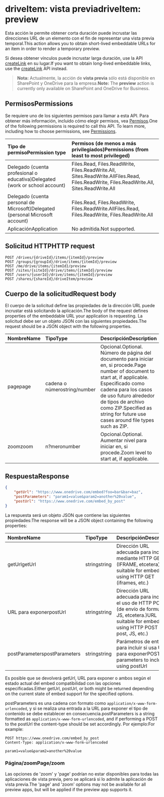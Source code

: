 # <a name="driveitem-preview"></a><span data-ttu-id="d3efe-101">driveItem: vista previa</span><span class="sxs-lookup"><span data-stu-id="d3efe-101">driveItem: preview</span></span>

<span data-ttu-id="d3efe-102">Esta acción le permite obtener corta duración puede incrustar las direcciones URL de un elemento con el fin de representar una vista previa temporal.</span><span class="sxs-lookup"><span data-stu-id="d3efe-102">This action allows you to obtain short-lived embeddable URLs for an item in order to render a temporary preview.</span></span>

<span data-ttu-id="d3efe-103">Si desea obtener vínculos puede incrustar larga duración, use la API [createLink][] en su lugar.</span><span class="sxs-lookup"><span data-stu-id="d3efe-103">If you want to obtain long-lived embeddable links, use the [createLink][] API instead.</span></span>

> <span data-ttu-id="d3efe-104">**Nota:** Actualmente, la acción de **vista previa** sólo está disponible en SharePoint y OneDrive para la empresa.</span><span class="sxs-lookup"><span data-stu-id="d3efe-104">**Note:** The **preview** action is currently only available on SharePoint and OneDrive for Business.</span></span>

[createLink]: driveItem_createLink.md

## <a name="permissions"></a><span data-ttu-id="d3efe-106">Permisos</span><span class="sxs-lookup"><span data-stu-id="d3efe-106">Permissions</span></span>

<span data-ttu-id="d3efe-p101">Se requiere uno de los siguientes permisos para llamar a esta API. Para obtener más información, incluido cómo elegir permisos, vea [Permisos](../../../concepts/permissions_reference.md).</span><span class="sxs-lookup"><span data-stu-id="d3efe-p101">One of the following permissions is required to call this API. To learn more, including how to choose permissions, see [Permissions](../../../concepts/permissions_reference.md).</span></span>

| <span data-ttu-id="d3efe-109">Tipo de permiso</span><span class="sxs-lookup"><span data-stu-id="d3efe-109">Permission type</span></span>                        | <span data-ttu-id="d3efe-110">Permisos (de menos a más privilegiados)</span><span class="sxs-lookup"><span data-stu-id="d3efe-110">Permissions (from least to most privileged)</span></span>
|:---------------------------------------|:-------------------------------------------
| <span data-ttu-id="d3efe-111">Delegado (cuenta profesional o educativa)</span><span class="sxs-lookup"><span data-stu-id="d3efe-111">Delegated (work or school account)</span></span>     | <span data-ttu-id="d3efe-112">Files.Read, Files.ReadWrite, Files.ReadWrite.All, Sites.ReadWrite.All</span><span class="sxs-lookup"><span data-stu-id="d3efe-112">Files.Read, Files.ReadWrite, Files.ReadWrite.All, Sites.ReadWrite.All</span></span>
| <span data-ttu-id="d3efe-113">Delegado (cuenta personal de Microsoft)</span><span class="sxs-lookup"><span data-stu-id="d3efe-113">Delegated (personal Microsoft account)</span></span> | <span data-ttu-id="d3efe-114">Files.Read, Files.ReadWrite, Files.ReadWrite.All</span><span class="sxs-lookup"><span data-stu-id="d3efe-114">Files.Read, Files.ReadWrite, Files.ReadWrite.All</span></span>
| <span data-ttu-id="d3efe-115">Aplicación</span><span class="sxs-lookup"><span data-stu-id="d3efe-115">Application</span></span>                            | <span data-ttu-id="d3efe-116">No admitida.</span><span class="sxs-lookup"><span data-stu-id="d3efe-116">Not supported.</span></span>

## <a name="http-request"></a><span data-ttu-id="d3efe-117">Solicitud HTTP</span><span class="sxs-lookup"><span data-stu-id="d3efe-117">HTTP request</span></span>

<!-- { "blockType": "ignored" } -->

```http
POST /drives/{driveId}/items/{itemId}/preview
POST /groups/{groupId}/drive/items/{itemId}/preview
POST /me/drive/items/{itemId}/preview
POST /sites/{siteId}/drive/items/{itemId}/preview
POST /users/{userId}/drive/items/{itemId}/preview
POST /shares/{shareId}/driveItem/preview
```

## <a name="request-body"></a><span data-ttu-id="d3efe-118">Cuerpo de la solicitud</span><span class="sxs-lookup"><span data-stu-id="d3efe-118">Request body</span></span>

<span data-ttu-id="d3efe-119">El cuerpo de la solicitud define las propiedades de la dirección URL puede incrustar está solicitando la aplicación.</span><span class="sxs-lookup"><span data-stu-id="d3efe-119">The body of the request defines properties of the embeddable URL your application is requesting.</span></span>
<span data-ttu-id="d3efe-120">La solicitud debe ser un objeto JSON con las siguientes propiedades.</span><span class="sxs-lookup"><span data-stu-id="d3efe-120">The request should be a JSON object with the following properties.</span></span>

|   <span data-ttu-id="d3efe-121">Nombre</span><span class="sxs-lookup"><span data-stu-id="d3efe-121">Name</span></span>      |  <span data-ttu-id="d3efe-122">Tipo</span><span class="sxs-lookup"><span data-stu-id="d3efe-122">Type</span></span>         | <span data-ttu-id="d3efe-123">Descripción</span><span class="sxs-lookup"><span data-stu-id="d3efe-123">Description</span></span>
|:------------|:--------------|:-----------------------------------------------
| <span data-ttu-id="d3efe-124">page</span><span class="sxs-lookup"><span data-stu-id="d3efe-124">page</span></span>        | <span data-ttu-id="d3efe-125">cadena o número</span><span class="sxs-lookup"><span data-stu-id="d3efe-125">string/number</span></span> | <span data-ttu-id="d3efe-126">Opcional.</span><span class="sxs-lookup"><span data-stu-id="d3efe-126">Optional.</span></span> <span data-ttu-id="d3efe-127">Número de página del documento para iniciar en, si procede.</span><span class="sxs-lookup"><span data-stu-id="d3efe-127">Page number of document to start at, if applicable.</span></span> <span data-ttu-id="d3efe-128">Especificado como cadena para los casos de uso futuro alrededor de tipos de archivo como ZIP.</span><span class="sxs-lookup"><span data-stu-id="d3efe-128">Specified as string for future use cases around file types such as ZIP.</span></span>
| <span data-ttu-id="d3efe-129">zoom</span><span class="sxs-lookup"><span data-stu-id="d3efe-129">zoom</span></span>        | <span data-ttu-id="d3efe-130">n?mero</span><span class="sxs-lookup"><span data-stu-id="d3efe-130">number</span></span>        | <span data-ttu-id="d3efe-131">Opcional.</span><span class="sxs-lookup"><span data-stu-id="d3efe-131">Optional.</span></span> <span data-ttu-id="d3efe-132">Aumentar nivel para iniciar en, si procede.</span><span class="sxs-lookup"><span data-stu-id="d3efe-132">Zoom level to start at, if applicable.</span></span>

## <a name="response"></a><span data-ttu-id="d3efe-133">Respuesta</span><span class="sxs-lookup"><span data-stu-id="d3efe-133">Response</span></span>

```json
{
    "getUrl": "https://www.onedrive.com/embed?foo=bar&bar=baz",
    "postParameters": "param1=value&param2=another%20value",
    "postUrl": "https://www.onedrive.com/embed_by_post"
}
```

<span data-ttu-id="d3efe-134">La respuesta será un objeto JSON que contiene las siguientes propiedades:</span><span class="sxs-lookup"><span data-stu-id="d3efe-134">The response will be a JSON object containing the following properties:</span></span>

| <span data-ttu-id="d3efe-135">Nombre</span><span class="sxs-lookup"><span data-stu-id="d3efe-135">Name</span></span>           | <span data-ttu-id="d3efe-136">Tipo</span><span class="sxs-lookup"><span data-stu-id="d3efe-136">Type</span></span>   | <span data-ttu-id="d3efe-137">Descripción</span><span class="sxs-lookup"><span data-stu-id="d3efe-137">Description</span></span>
|:---------------|:-------|:---------------------------------------------------
| <span data-ttu-id="d3efe-138">getUrl</span><span class="sxs-lookup"><span data-stu-id="d3efe-138">getUrl</span></span>         | <span data-ttu-id="d3efe-139">string</span><span class="sxs-lookup"><span data-stu-id="d3efe-139">string</span></span> | <span data-ttu-id="d3efe-140">Dirección URL adecuada para incrustar mediante HTTP GET (IFRAME, etcetera).</span><span class="sxs-lookup"><span data-stu-id="d3efe-140">URL suitable for embedding using HTTP GET (iframes, etc.)</span></span>
| <span data-ttu-id="d3efe-141">URL para exponer</span><span class="sxs-lookup"><span data-stu-id="d3efe-141">postUrl</span></span>        | <span data-ttu-id="d3efe-142">string</span><span class="sxs-lookup"><span data-stu-id="d3efe-142">string</span></span> | <span data-ttu-id="d3efe-143">Dirección URL adecuada para incrustar el uso de HTTP POST (de envío de formulario, JS, etcetera.)</span><span class="sxs-lookup"><span data-stu-id="d3efe-143">URL suitable for embedding using HTTP POST (form post, JS, etc.)</span></span>
| <span data-ttu-id="d3efe-144">postParameters</span><span class="sxs-lookup"><span data-stu-id="d3efe-144">postParameters</span></span> | <span data-ttu-id="d3efe-145">string</span><span class="sxs-lookup"><span data-stu-id="d3efe-145">string</span></span> | <span data-ttu-id="d3efe-146">Parámetros de entrada para incluir si usa URL para exponer</span><span class="sxs-lookup"><span data-stu-id="d3efe-146">POST parameters to include if using postUrl</span></span>

<span data-ttu-id="d3efe-147">Es posible que se devolverá getUrl, URL para exponer o ambos según el estado actual del embed compatibilidad con las opciones especificadas.</span><span class="sxs-lookup"><span data-stu-id="d3efe-147">Either getUrl, postUrl, or both might be returned depending on the current state of embed support for the specified options.</span></span>

<span data-ttu-id="d3efe-148">postParameters es una cadena con formato como `application/x-www-form-urlencoded`, y si se realiza una entrada a la URL para exponer el tipo de contenido se debe establecer en consecuencia.</span><span class="sxs-lookup"><span data-stu-id="d3efe-148">postParameters is a string formatted as `application/x-www-form-urlencoded`, and if performing a POST to the postUrl the content-type should be set accordingly.</span></span> <span data-ttu-id="d3efe-149">Por ejemplo:</span><span class="sxs-lookup"><span data-stu-id="d3efe-149">For example:</span></span>
```
POST https://www.onedrive.com/embed_by_post
Content-Type: application/x-www-form-urlencoded

param1=value&param2=another%20value
```

### <a name="pagezoom"></a><span data-ttu-id="d3efe-150">Página/zoom</span><span class="sxs-lookup"><span data-stu-id="d3efe-150">Page/zoom</span></span>

<span data-ttu-id="d3efe-151">Las opciones de 'zoom' y 'page' podrían no estar disponibles para todas las aplicaciones de vista previa, pero se aplicará si lo admite la aplicación de vista previa.</span><span class="sxs-lookup"><span data-stu-id="d3efe-151">The 'page' and 'zoom' options may not be available for all preview apps, but will be applied if the preview app supports it.</span></span>
